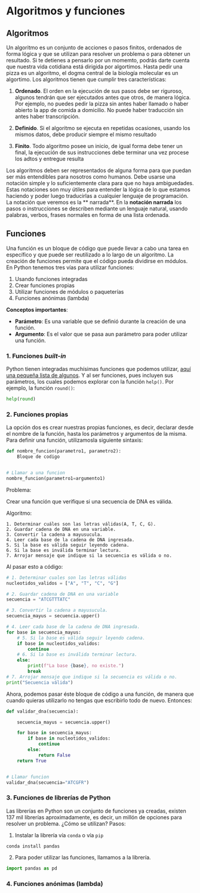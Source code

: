 # Algoritmos y funciones

## Algoritmos
Un algoritmo es un conjunto de acciones o pasos finitos, ordenados de forma lógica y que se utilizan para resolver un problema o para obtener un resultado. Si te detienes a pensarlo por un momemto, podrás darte cuenta que nuestra vida cotidiana está dirigida por algortimos. Hasta pedir una pizza es un algoritmo, el dogma central de la biología molecular es un algortimo. Los algoritmos tienen que cumplir tres características:

1. **Ordenado**. El orden en la ejecución de sus pasos debe ser riguroso, algunos tendrán que ser ejecutados antes que otros, de manera lógica. Por ejemplo, no puedes pedir la pizza sin antes haber llamado o haber abierto la app de comida a domicilio. No puede haber traducción sin antes haber transcripción.

2. **Definido**. Si el algoritmo se ejecuta en repetidas ocasiones, usando los mismos datos, debe producir siempre el mismo resultado

3. **Finito**. Todo algoritmo posee un inicio, de igual forma debe tener un final, la ejecución de sus instrucciones debe terminar una vez procese los adtos y entregue resulta

Los algoritmos deben ser representados de alguna forma para que puedan ser más entendibles para nosotros como humanos. Debe usarse una notación simple y lo suficientemente clara para que no haya ambiguedades. Estas notaciones son muy útiles para entender la lógica de lo que estamos haciendo y poder luego traducirlas a cualquier lenguaje de programación. La notación que veremos es la ** narrada**. En la **notación narrada** los pasos o instrucciones se describen mediante un lenguaje natural, usando palabras, verbos, frases normales en forma de una lista ordenada.

## Funciones
Una función es un bloque de código que puede llevar a cabo una tarea en específico y que puede ser reutilizado a lo largo de un algoritmo. La creación de funciones permite que el código pueda dividirse en módulos. En Python tenemos tres vías para utilizar funciones:

1. Usando funciones integradas
2. Crear funciones propias
3. Utilizar funciones de módulos o paqueterías
4. Funciones anónimas (lambda)

**Conceptos importantes**:

* **Parámetro**: Es una variable que se definió durante la creación de una función.
* **Argumento**: Es el valor que se pasa aun parámetro para poder utilizar una función.

### 1. Funciones *built-in*
Python tienen integradas muchísimas funciones que podemos utilizar, [aquí una pequeña lista de algunos](https://docs.python.org/3/library/functions.html). Y al ser funciones, pues incluyen sus parámetros, los cuales podemos explorar con la función `help()`. Por ejemplo, la función `round()`:

```python
help(round)
```

### 2. Funciones propias
La opción dos es crear nuestras propias funciones, es decir, declarar desde el nombre de la función, hasta los parámetros y argumentos de la misma. Para definir una función, utilizamosla siguiente sintaxis:

```python
def nombre_funcion(parametro1, parametro2):
    Bloque de codigo


# Llamar a una funcion
nombre_funcion(parametro1=argumento1)
```

Problema:

Crear una función que verifique si una secuencia de DNA es válida.

Algoritmo:
```
1. Determinar cuáles son las letras válidas(A, T, C, G).
2. Guardar cadena de DNA en una variable.
3. Convertir la cadena a mayusucula.
4. Leer cada base de la cadena de DNA ingresada.
5. Si la base es válida seguir leyendo cadena.
6. Si la base es inválida terminar lectura.
7. Arrojar mensaje que indique si la secuencia es válida o no.
```

Al pasar esto a código:

```python
# 1. Determinar cuales son las letras válidas
nucleotidos_validos = ["A", "T", "C", "G"]

# 2. Guardar cadena de DNA en una variable
secuencia = "ATCGTTTATC"

# 3. Convertir la cadena a mayusucula.
secuencia_mayus = secuencia.upper()

# 4. Leer cada base de la cadena de DNA ingresada.
for base in secuencia_mayus:
    # 5. Si la base es válida seguir leyendo cadena.
    if base in nucleotidos_validos:
        continue
    # 6. Si la base es inválida terminar lectura.
    else:
        print(f"La base {base}, no existe.")
        break
# 7. Arrojar mensaje que indique si la secuencia es válida o no.
print("Secuencia válida")
```

Ahora, podemos pasar éste bloque de código a una función, de manera que cuando quieras utilizarlo no tengas que escribirlo todo de nuevo. Entonces:

```python
def validar_dna(secuencia):

    secuencia_mayus = secuencia.upper()

    for base in secuencia_mayus:
        if base in nucleotidos_validos:
            continue
        else:
            return False
    return True


# Llamar funcion
validar_dna(secuencia="ATCGFR")
```

### 3. Funciones de librerías de Python

Las librerías en Python son un conjunto de funciones ya creadas, existen 137 mil librerías aproximadamente, es decir, un millón de opciones para resolver un problema. ¿Cómo se utilizan? Pasos:

1. Instalar la librería vía `conda` o vía `pip`

```
conda install pandas
```
2. Para poder utilizar las funciones, llamamos a la librería.

```python
import pandas as pd
```

### 4. Funciones anónimas (lambda)
